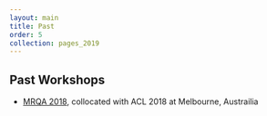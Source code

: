```yaml
---
layout: main
title: Past
order: 5
collection: pages_2019
---
```

## Past Workshops
- [MRQA 2018](2018), collocated with ACL 2018 at Melbourne, Austrailia
